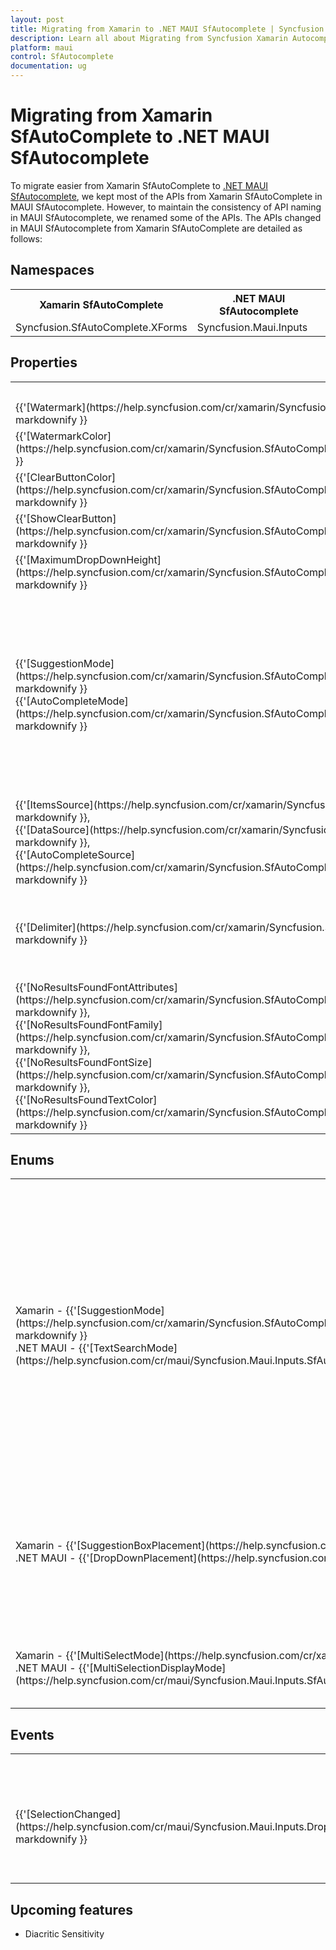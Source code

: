 ```yaml
---
layout: post
title: Migrating from Xamarin to .NET MAUI SfAutocomplete | Syncfusion 
description: Learn all about Migrating from Syncfusion Xamarin Autocomplete to Syncfusion .NET MAUI Autocomplete control and more here.
platform: maui
control: SfAutocomplete
documentation: ug
---  
```


# Migrating from Xamarin SfAutoComplete to .NET MAUI SfAutocomplete 

To migrate easier from Xamarin SfAutoComplete to [.NET MAUI SfAutocomplete](https://help.syncfusion.com/cr/maui/Syncfusion.Maui.Inputs.SfAutocomplete.html), we kept most of the APIs from Xamarin SfAutoComplete in MAUI SfAutocomplete. However, to maintain the consistency of API naming in MAUI SfAutocomplete, we renamed some of the APIs. The APIs changed in MAUI SfAutocomplete from Xamarin SfAutoComplete are detailed as follows:

## Namespaces 

<table>
<tr>
<th>Xamarin SfAutoComplete</th>
<th>.NET MAUI SfAutocomplete</th></tr>
<tr>
<td>Syncfusion.SfAutoComplete.XForms</td>
<td>Syncfusion.Maui.Inputs</td></tr>
</table>

## Properties

<table> 
<tr>
<th>Xamarin SfAutoComplete</th>
<th>.NET MAUI SfAutocomplete</th>
<th>Description</th></tr>
<tr>
<td> {{'[Watermark](https://help.syncfusion.com/cr/xamarin/Syncfusion.SfAutoComplete.XForms.SfAutoComplete.html#Syncfusion_SfAutoComplete_XForms_SfAutoComplete_Watermark)'| markdownify }}</td>
<td> {{'[Placeholder](https://help.syncfusion.com/cr/maui/Syncfusion.Maui.Core.SfDropdownEntry.html#Syncfusion_Maui_Core_SfDropdownEntry_Placeholder)'| markdownify }}</td>
<td>Gets or sets the place holder text.</td></tr>
<tr>
<td> {{'[WatermarkColor](https://help.syncfusion.com/cr/xamarin/Syncfusion.SfAutoComplete.XForms.SfAutoComplete.html#Syncfusion_SfAutoComplete_XForms_SfAutoComplete_WatermarkColor)'| markdownify }}</td>
<td> {{'[PlaceholderColor](https://help.syncfusion.com/cr/maui/Syncfusion.Maui.Core.SfDropdownEntry.html#Syncfusion_Maui_Core_SfDropdownEntry_PlaceholderColor)'| markdownify }}</td>
<td>Gets or sets the color of the place holder text.</td></tr>
<tr>
<td> {{'[ClearButtonColor](https://help.syncfusion.com/cr/xamarin/Syncfusion.SfAutoComplete.XForms.SfAutoComplete.html#Syncfusion_SfAutoComplete_XForms_SfAutoComplete_ClearButtonColor)'| markdownify }}</td>
<td> {{'[ClearButtonIconColor](https://help.syncfusion.com/cr/maui/Syncfusion.Maui.Core.SfDropdownEntry.html#Syncfusion_Maui_Core_SfDropdownEntry_ClearButtonIconColor)'| markdownify }}</td>
<td>Gets or sets the color of the clear button.</td></tr>
<tr>
<td> {{'[ShowClearButton](https://help.syncfusion.com/cr/xamarin/Syncfusion.SfAutoComplete.XForms.SfAutoComplete.html#Syncfusion_SfAutoComplete_XForms_SfAutoComplete_ShowClearButton)'| markdownify }}</td>
<td> {{'[IsClearButtonVisible](https://help.syncfusion.com/cr/maui/Syncfusion.Maui.Core.SfDropdownEntry.html#Syncfusion_Maui_Core_SfDropdownEntry_IsClearButtonVisible)'| markdownify }}</td>
<td>Gets or sets whether to show the clear button.</td></tr>
<tr>
<td> {{'[MaximumDropDownHeight](https://help.syncfusion.com/cr/xamarin/Syncfusion.SfAutoComplete.XForms.SfAutoComplete.html#Syncfusion_SfAutoComplete_XForms_SfAutoComplete_DropDownItemHeight)'| markdownify }}</td>
<td> {{'[MaxDropDownHeight](https://help.syncfusion.com/cr/maui/Syncfusion.Maui.Core.SfDropdownEntry.html#Syncfusion_Maui_Core_SfDropdownEntry_MaxDropDownHeight)'| markdownify }} </td>
<td>Gets or sets the maximum dropdown height.</td></tr>
<tr>
<td>{{'[SuggestionMode](https://help.syncfusion.com/cr/xamarin/Syncfusion.SfAutoComplete.XForms.SfAutoComplete.html#Syncfusion_SfAutoComplete_XForms_SfAutoComplete_SuggestionMode)'| markdownify }}<br/> {{'[AutoCompleteMode](https://help.syncfusion.com/cr/xamarin/Syncfusion.SfAutoComplete.XForms.SfAutoComplete.html#Syncfusion_SfAutoComplete_XForms_SfAutoComplete_AutoCompleteMode)'| markdownify }}</td>
<td>{{'[TextSearchMode](https://help.syncfusion.com/cr/maui/Syncfusion.Maui.Inputs.SfAutocomplete.html#Syncfusion_Maui_Inputs_SfAutocomplete_TextSearchMode)'| markdownify }}</td>
<td>Gets or sets the search mode of the control. The enum values are "StartsWith" and "Contains". <br/>When using StartsWith, the AutoCompleteMode will be set to Append. <br/> When using Contains, the AutoCompleteMode will be set to Suggest.</td></tr>
<tr>
<td> {{'[ItemsSource](https://help.syncfusion.com/cr/xamarin/Syncfusion.SfAutoComplete.XForms.SfAutoComplete.html#Syncfusion_SfAutoComplete_XForms_SfAutoComplete_ItemsSource)'| markdownify }},<br/> {{'[DataSource](https://help.syncfusion.com/cr/xamarin/Syncfusion.SfAutoComplete.XForms.SfAutoComplete.html#Syncfusion_SfAutoComplete_XForms_SfAutoComplete_DataSource)'| markdownify }},<br/> {{'[AutoCompleteSource](https://help.syncfusion.com/cr/xamarin/Syncfusion.SfAutoComplete.XForms.SfAutoComplete.html#Syncfusion_SfAutoComplete_XForms_SfAutoComplete_AutoCompleteSource)'| markdownify }} </td>
<td>{{'[ItemsSource](https://help.syncfusion.com/cr/maui/Syncfusion.Maui.Inputs.DropDownControls.DropDownListBase.html#Syncfusion_Maui_Inputs_DropDownControls_DropDownListBase_ItemsSource)'| markdownify }}</td>
<td>Gets or sets the data to be populated in the control.</td></tr>

<tr>
<td>
{{'[Delimiter](https://help.syncfusion.com/cr/xamarin/Syncfusion.SfAutoComplete.XForms.SfAutoComplete.html#Syncfusion_SfAutoComplete_XForms_SfAutoComplete_Delimiter)'| markdownify }}
</td>
<td>
{{'[DelimiterText](https://help.syncfusion.com/cr/maui/Syncfusion.Maui.Inputs.DropDownControls.DropDownListBase.html#Syncfusion_Maui_Inputs_DropDownControls_DropDownListBase_DelimiterText)'| markdownify }}
</td>
<td>Gets or sets a string as delimiter which is displayed between the selected items in multiple selection mode.</td>
</tr>

<tr>
<td>
{{'[NoResultsFoundFontAttributes](https://help.syncfusion.com/cr/xamarin/Syncfusion.SfAutoComplete.XForms.SfAutoComplete.html#Syncfusion_SfAutoComplete_XForms_SfAutoComplete_NoResultsFoundFontAttributes)'| markdownify }},
<br/>
{{'[NoResultsFoundFontFamily](https://help.syncfusion.com/cr/xamarin/Syncfusion.SfAutoComplete.XForms.SfAutoComplete.html#Syncfusion_SfAutoComplete_XForms_SfAutoComplete_NoResultsFoundFontFamily)'| markdownify }},
<br/>
{{'[NoResultsFoundFontSize](https://help.syncfusion.com/cr/xamarin/Syncfusion.SfAutoComplete.XForms.SfAutoComplete.html#Syncfusion_SfAutoComplete_XForms_SfAutoComplete_NoResultsFoundFontSize)'| markdownify }},
<br/>
{{'[NoResultsFoundTextColor](https://help.syncfusion.com/cr/xamarin/Syncfusion.SfAutoComplete.XForms.SfAutoComplete.html#Syncfusion_SfAutoComplete_XForms_SfAutoComplete_NoResultsFoundTextColor)'| markdownify }}
</td>
<td>
{{'[NoResultsFoundTemplate](https://help.syncfusion.com/cr/maui/Syncfusion.Maui.Inputs.DropDownControls.DropDownListBase.html#Syncfusion_Maui_Inputs_DropDownControls_DropDownListBase_NoResultsFoundTemplate)'| markdownify }}
</td>
<td>Gets or sets the DataTemplate used to display in the dropdown when no results are found in the search.</td>
</tr>

</table> 

## Enums

<table>
<tr>
<th>Enum</th>
<th>Xamarin SfAutoComplete</th>
<th>.NET MAUI SfAutocomplete</th>
<th>Description</th></tr>
<tr>
<td>Xamarin - {{'[SuggestionMode](https://help.syncfusion.com/cr/xamarin/Syncfusion.SfAutoComplete.XForms.SfAutoComplete.html#Syncfusion_SfAutoComplete_XForms_SfAutoComplete_SuggestionMode)'| markdownify }} <br/> .NET MAUI - {{'[TextSearchMode](https://help.syncfusion.com/cr/maui/Syncfusion.Maui.Inputs.SfAutocomplete.html#Syncfusion_Maui_Inputs_SfAutocomplete_TextSearchMode)'| markdownify }}</td>
<td> {{'[StartsWith](https://help.syncfusion.com/cr/xamarin/Syncfusion.SfAutoComplete.XForms.SuggestionMode.html#Syncfusion_SfAutoComplete_XForms_SuggestionMode_StartsWith)'| markdownify }},<br/> {{'[StartsWithCaseSensitive](https://help.syncfusion.com/cr/xamarin/Syncfusion.SfAutoComplete.XForms.SuggestionMode.html#Syncfusion_SfAutoComplete_XForms_SuggestionMode_StartsWithCaseSensitive)'| markdownify }},<br/> {{'[Contains](https://help.syncfusion.com/cr/xamarin/Syncfusion.SfAutoComplete.XForms.SuggestionMode.html#Syncfusion_SfAutoComplete_XForms_SuggestionMode_Contains)'| markdownify }},<br/> {{'[ContainsWithCaseSensitive](https://help.syncfusion.com/cr/xamarin/Syncfusion.SfAutoComplete.XForms.SuggestionMode.html#Syncfusion_SfAutoComplete_XForms_SuggestionMode_ContainsWithCaseSensitive)'| markdownify }},<br/> {{'[Equals](https://help.syncfusion.com/cr/xamarin/Syncfusion.SfAutoComplete.XForms.SuggestionMode.html#Syncfusion_SfAutoComplete_XForms_SuggestionMode_Equals)'| markdownify }},<br/> {{'[EqualsWithCaseSensitive](https://help.syncfusion.com/cr/xamarin/Syncfusion.SfAutoComplete.XForms.SuggestionMode.html#Syncfusion_SfAutoComplete_XForms_SuggestionMode_EqualsWithCaseSensitive)'| markdownify }},<br/> {{'[EndsWith](https://help.syncfusion.com/cr/xamarin/Syncfusion.SfAutoComplete.XForms.SuggestionMode.html#Syncfusion_SfAutoComplete_XForms_SuggestionMode_EndsWith)'| markdownify }},<br/> {{'[EndsWithCaseSensitive](https://help.syncfusion.com/cr/xamarin/Syncfusion.SfAutoComplete.XForms.SuggestionMode.html#Syncfusion_SfAutoComplete_XForms_SuggestionMode_EndsWithCaseSensitive)'| markdownify }},<br/> {{'[Custom](https://help.syncfusion.com/cr/xamarin/Syncfusion.SfAutoComplete.XForms.SuggestionMode.html#Syncfusion_SfAutoComplete_XForms_SuggestionMode_Custom)'| markdownify }}</td>
<td> {{'[StartsWith](https://help.syncfusion.com/cr/maui/Syncfusion.Maui.Inputs.AutocompleteTextSearchMode.html#Syncfusion_Maui_Inputs_AutocompleteTextSearchMode_StartsWith)'| markdownify }},<br/> {{'[Contains](https://help.syncfusion.com/cr/maui/Syncfusion.Maui.Inputs.AutocompleteTextSearchMode.html#Syncfusion_Maui_Inputs_AutocompleteTextSearchMode_Contains)'| markdownify }}.</td>
<td>Gets or sets the search mode of the control.</td></tr>

<tr>
<td>
Xamarin - {{'[SuggestionBoxPlacement](https://help.syncfusion.com/cr/xamarin/Syncfusion.SfAutoComplete.XForms.SuggestionBoxPlacement.html)'| markdownify }} 
<br/>
.NET MAUI - {{'[DropDownPlacement](https://help.syncfusion.com/cr/maui/Syncfusion.Maui.Core.DropDownPlacement.html)'| markdownify }} 
</td>

<td>
{{'[Auto](https://help.syncfusion.com/cr/xamarin/Syncfusion.SfAutoComplete.XForms.SuggestionBoxPlacement.html#Syncfusion_SfAutoComplete_XForms_SuggestionBoxPlacement_Auto)'| markdownify }}, 
<br/>
{{'[Bottom](https://help.syncfusion.com/cr/xamarin/Syncfusion.SfAutoComplete.XForms.SuggestionBoxPlacement.html#Syncfusion_SfAutoComplete_XForms_SuggestionBoxPlacement_Bottom)'| markdownify }},  
<br/>
{{'[None](https://help.syncfusion.com/cr/xamarin/Syncfusion.SfAutoComplete.XForms.SuggestionBoxPlacement.html#Syncfusion_SfAutoComplete_XForms_SuggestionBoxPlacement_None)'| markdownify }}, 
<br/>
{{'[Top](https://help.syncfusion.com/cr/xamarin/Syncfusion.SfAutoComplete.XForms.SuggestionBoxPlacement.html#Syncfusion_SfAutoComplete_XForms_SuggestionBoxPlacement_Top)'| markdownify }}
</td>

<td>
{{'[Auto](https://help.syncfusion.com/cr/maui/Syncfusion.Maui.Core.DropDownPlacement.html#Syncfusion_Maui_Core_DropDownPlacement_Auto)'| markdownify }}, 
<br/>
{{'[Bottom](https://help.syncfusion.com/cr/maui/Syncfusion.Maui.Core.DropDownPlacement.html#Syncfusion_Maui_Core_DropDownPlacement_Bottom)'| markdownify }}, 
<br/>
{{'[None](https://help.syncfusion.com/cr/maui/Syncfusion.Maui.Core.DropDownPlacement.html#Syncfusion_Maui_Core_DropDownPlacement_None)'| markdownify }}, 
<br/>
{{'[Top](https://help.syncfusion.com/cr/maui/Syncfusion.Maui.Core.DropDownPlacement.html#Syncfusion_Maui_Core_DropDownPlacement_Top)'| markdownify }} 
</td>
<td>Gets or sets the position of the drop-down.</td>
</tr>

<tr>
<td>
Xamarin - {{'[MultiSelectMode](https://help.syncfusion.com/cr/xamarin/Syncfusion.SfAutoComplete.XForms.MultiSelectMode.html)'| markdownify }} 
<br/>
.NET MAUI - {{'[MultiSelectionDisplayMode](https://help.syncfusion.com/cr/maui/Syncfusion.Maui.Inputs.SfAutocomplete.html#Syncfusion_Maui_Inputs_SfAutocomplete_MultiSelectionDisplayMode)'| markdownify }} 
</td>
<td>
{{'[Delimiter](https://help.syncfusion.com/cr/xamarin/Syncfusion.SfAutoComplete.XForms.MultiSelectMode.html#Syncfusion_SfAutoComplete_XForms_MultiSelectMode_Delimiter)'| markdownify }},
<br/>
{{'[None](https://help.syncfusion.com/cr/xamarin/Syncfusion.SfAutoComplete.XForms.MultiSelectMode.html#Syncfusion_SfAutoComplete_XForms_MultiSelectMode_None)'| markdownify }},
<br/>
{{'[Token](https://help.syncfusion.com/cr/xamarin/Syncfusion.SfAutoComplete.XForms.MultiSelectMode.html#Syncfusion_SfAutoComplete_XForms_MultiSelectMode_Token)'| markdownify }}
</td>
<td>
{{'[Delimiter](https://help.syncfusion.com/cr/maui/Syncfusion.Maui.Inputs.AutocompleteMultiSelectionDisplayMode.html#Syncfusion_Maui_Inputs_AutocompleteMultiSelectionDisplayMode_Delimiter)'| markdownify }},
<br/>
{{'[Token](https://help.syncfusion.com/cr/maui/Syncfusion.Maui.Inputs.AutocompleteMultiSelectionDisplayMode.html#Syncfusion_Maui_Inputs_AutocompleteMultiSelectionDisplayMode_Token)'| markdownify }}
</td>
<td>Gets or sets the multi selection mode for the SfAutocomplete control.</td>
</tr>

</table>

## Events

<table> 
<tr>
<th>Event Name</th>
<th>Xamarin SfAutoComplete</th>
<th>.NET MAUI SfAutocomplete</th>
<th>Description</th></tr>
<tr>
<td>{{'[SelectionChanged](https://help.syncfusion.com/cr/maui/Syncfusion.Maui.Inputs.DropDownControls.DropDownListBase.html#Syncfusion_Maui_Inputs_DropDownControls_DropDownListBase_SelectionChanged)'| markdownify }}</td>
<td>{{'[SelectionChangedEventArgs](https://help.syncfusion.com/cr/xamarin/Syncfusion.SfAutoComplete.XForms.SelectionChangedEventArgs.html)'| markdownify }}<br/> <ul><li> {{'[Value](https://help.syncfusion.com/cr/xamarin/Syncfusion.SfAutoComplete.XForms.SelectionChangedEventArgs.html#Syncfusion_SfAutoComplete_XForms_SelectionChangedEventArgs_Value)'| markdownify }}</li></ul></td>
<td>{{'[SelectionChangedEventArgs](https://help.syncfusion.com/cr/maui/Syncfusion.Maui.Inputs.SelectionChangedEventArgs.html)'| markdownify }}<br/> <ul> <li> {{'[PreviousSelection](https://help.syncfusion.com/cr/maui/Syncfusion.Maui.Inputs.SelectionChangedEventArgs.html#Syncfusion_Maui_Inputs_SelectionChangedEventArgs_PreviousSelection)'| markdownify }} </li> <li>  {{'[CurrentSelection](https://help.syncfusion.com/cr/maui/Syncfusion.Maui.Inputs.SelectionChangedEventArgs.html#Syncfusion_Maui_Inputs_SelectionChangedEventArgs_CurrentSelection)'| markdownify }}</li> </ul></td>
<td>Raises when an item is selected in the dropdown or the SelectedItem is set programmatically.Returns the previous selected item and the currently selected item</td></tr>
</table> 

## Upcoming features

  * Diacritic Sensitivity
